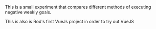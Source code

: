 This is a small experiment that compares different methods of executing negative weekly goals.

This is also is Rod's first VueJs project in order to try out VueJS
